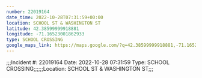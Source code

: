 ```yaml
---
number: 22019164
date_time: 2022-10-28T07:31:59+00:00
location: SCHOOL ST & WASHINGTON ST
latitude: 42.38599999918881
longitude: -71.16523001862933
type: SCHOOL CROSSING
google_maps_link: https://maps.google.com/?q=42.38599999918881,-71.16523001862933
---
```


;;;Incident #: 22019164  Date: 2022-10-28 07:31:59   Type: SCHOOL CROSSING;;;;;;Location: SCHOOL ST & WASHINGTON ST;;;
